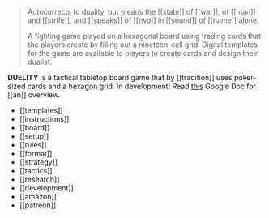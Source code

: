 > Autocorrects to duality, but means the [[state]] of [[war]], of [[man]] and [[strife]], and [[speaks]] of [[two]] in [[sound]] of [[name]] alone.
> 
> A fighting game played on a hexagonal board using trading cards that the players create by filling out a nineteen-cell grid. Digital templates for the game are available to players to create cards and design their dualist.

**DUELITY** is a tactical tabletop board game that by [[tradition]] uses poker-sized cards and a hexagon grid. In development! Read [this](https://docs.google.com/document/d/17ZoM5G9BEJ9gVdC0gZOftIpXbNqCE92L7wTPHNgJlec/edit?usp=sharing) Google Doc for [[an]] overview.

* [[templates]]
* [[instructions]]
* [[board]]
* [[setup]]
* [[rules]]
* [[format]]
* [[strategy]]
* [[tactics]]
* [[research]]
* [[development]]
* [[amazon]]
* [[patreon]]